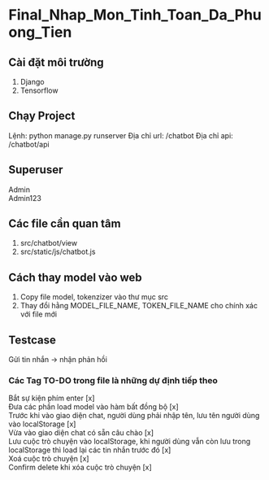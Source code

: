 # Final_Nhap_Mon_Tinh_Toan_Da_Phuong_Tien

## Cài đặt môi trường

1. Django
2. Tensorflow

## Chạy Project

Lệnh: python manage.py runserver
Địa chỉ url: /chatbot
Địa chỉ api: /chatbot/api

## Superuser

Admin <br />
Admin123

## Các file cần quan tâm

1. src/chatbot/view
2. src/static/js/chatbot.js

## Cách thay model vào web

1. Copy file model, tokenzizer vào thư mục src
2. Thay đổi hằng MODEL_FILE_NAME, TOKEN_FILE_NAME cho chính xác với file mới

## Testcase

Gửi tin nhắn -> nhận phản hồi

### Các Tag TO-DO trong file là những dự định tiếp theo

Bắt sự kiện phím enter [x] <br />
Đưa các phần load model vào hàm bất đồng bộ [x] <br />
Trước khi vào giao diện chat, người dùng phải nhập tên, lưu tên người dùng vào localStorage [x] <br />
Vừa vào giao diện chat có sẵn câu chào [x] <br />
Lưu cuộc trò chuyện vào localStorage, khi người dùng vẫn còn lưu trong localStorage thì load lại các tin nhắn trước đó [x] <br />
Xoá cuộc trò chuyện [x] <br />
Confirm delete khi xóa cuộc trò chuyện [x]<br/>
